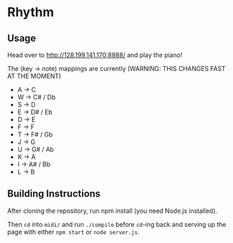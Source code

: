 # Rhythm

## Usage
Head over to http://128.199.141.170:8888/ and play the piano!

The (key -> note) mappings are currently (WARNING: THIS CHANGES FAST AT THE MOMENT)
  * A -> C
  * W -> C# / Db
  * S -> D
  * E -> D# / Eb
  * D -> E
  * F -> F
  * T -> F# / Gb
  * J -> G
  * U -> G# / Ab
  * K -> A
  * I -> A# / Bb
  * L -> B

## Building Instructions
After cloning the repository, run npm install (you need Node.js installed).

Then `cd` into `midi/` and run `./compile` before `cd`-ing back and serving up the page with either `npm start` or `node server.js`.
